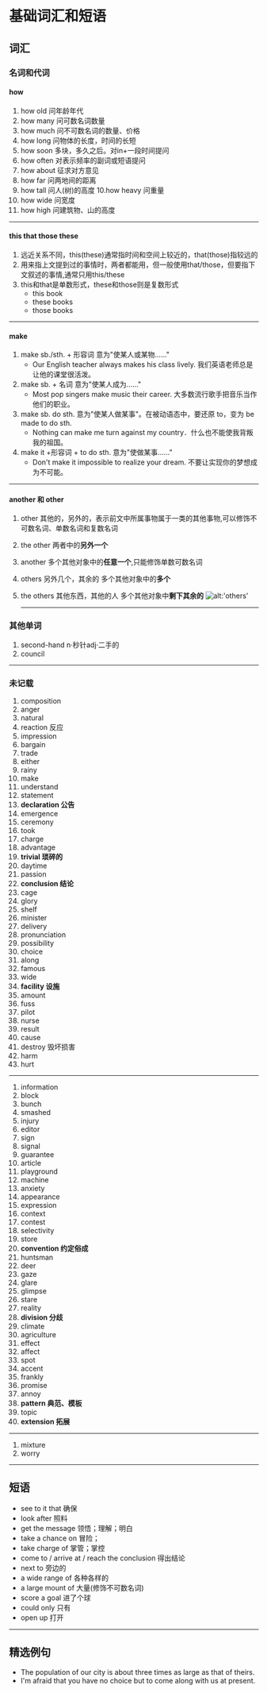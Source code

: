 # 基础词汇和短语

## 词汇

### 名词和代词

#### how

1. how old 问年龄年代
2. how many 问可数名词数量
3. how much 问不可数名词的数量、价格
4. how long 问物体的长度，时间的长短
5. how soon 多块，多久之后。对in+一段时间提问
6. how often 对表示频率的副词或短语提问
7. how about 征求对方意见
8. how far 问两地间的距离
9. how tall 问人(树)的高度
10.how heavy 问重量
11. how wide 问宽度
12. how high 问建筑物、山的高度

---

#### this that those these 

1. 远近关系不同，this(these)通常指时间和空间上较近的，that(those)指较远的
2. 用来指上文提到过的事情时，两者都能用，但一般使用that/those，但要指下文叙述的事情,通常只用this/these
3. this和that是单数形式，these和those则是复数形式
    * this book
    * these books
    * those books

---

#### make

1. make sb./sth. + 形容词 意为"使某人或某物......"
    * Our English teacher always makes his class lively. 我们英语老师总是让他的课堂很活泼。
2. make sb. + 名词 意为"使某人成为......"
    * ​Most pop singers make music their career. 大多数流行歌手把音乐当作他们的职业。
3. make sb. do sth. 意为"使某人做某事"。在被动语态中，要还原 to，变为 be made to do sth.
    * ​Nothing can make me turn against my country．什么也不能使我背叛我的祖国。
4. make it +形容词 + to do sth. 意为"使做某事......"
    * ​Don't make it impossible to realize your dream. 不要让实现你的梦想成为不可能。

---

#### another 和 other

1. other 其他的，另外的，表示前文中所属事物属于一类的其他事物,可以修饰不可数名词、单数名词和复数名词
2. the other 两者中的**另外一个**
3. another 多个其他对象中的**任意一个**,只能修饰单数可数名词
4. others 另外几个，其余的 多个其他对象中的**多个**
5. the others 其他东西，其他的人 多个其他对象中**剩下其余的**
![alt:'others'](https://pica.zhimg.com/80/v2-62f77cbd0674e20f64e9080d8ae3ae28_1440w.jpg?source=1940ef5c)

    ---

### 其他单词

1. second-hand n·秒针adj·二手的
2. council

---

### 未记载

1. composition
2. anger
3. natural
4. reaction 反应
5. impression
6. bargain
7. trade
8. either
9. rainy
10. make
11. understand
12. statement
13. **declaration 公告**
14. emergence
15. ceremony
16. took
17. charge
18. advantage
19. **trivial 琐碎的**
20. daytime
21. passion
22. **conclusion 结论**
23. cage
24. glory
25. shelf
26. minister
27. delivery
28. pronunciation
29. possibility
30. choice
31. along
32. famous
33. wide
34. **facility 设施**
35. amount
36. fuss
37. pilot
38. nurse
39. result
40. cause
41. destroy 毁坏损害
42. harm
43. hurt

---

1. information
2. block
3. bunch
4. smashed
5. injury
6. editor
7. sign
8. signal
9. guarantee
10. article
11. playground
12. machine
13. anxiety
14. appearance
15. expression
16. context
17. contest
18. selectivity
19. store
20. **convention 约定俗成**
21. huntsman
22. deer
23. gaze
24. glare
25. glimpse
26. stare
27. reality
28. **division 分歧**
29. climate
30. agriculture
31. effect
32. affect
33. spot
34. accent
35. frankly
36. promise
37. annoy
38. **pattern 典范、模板**
39. topic
40. **extension 拓展**

---

1. mixture
2. worry


---

## 短语

* see to it that 确保
* look after 照料
* get the message 领悟；理解；明白
* take a chance on 冒险；
* take charge of 掌管；掌控
* come to / arrive at / reach the  conclusion 得出结论
* next to   旁边的
* a wide range of   各种各样的
* a large mount of 大量(修饰不可数名词)
* score a goal 进了个球
* could only 只有
* open up 打开

---

## 精选例句

* The population of our city is about three times as large as that of theirs.
* I'm afraid that you have no choice but to come along with us at present.
